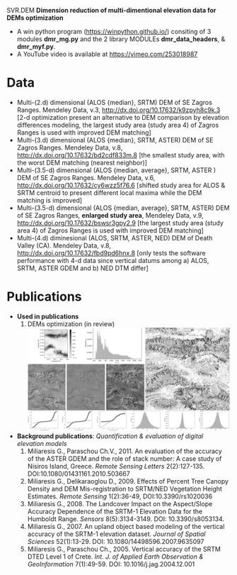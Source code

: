  SVR.DEM
**Dimension reduction of multi-dimentional elevation data for DEMs optimization**
* A win python program (https://winpython.github.io/) consiting of 3 modules **dmr_mg.py** and the 2 library MODULEs **dmr_data_headers**, & **dmr_myf.py**.
* A YouTube video is available at https://vimeo.com/253018987
# Data
  * Multi-(2.d) dimensional (ALOS {median}, SRTM) DEM of SE Zagros Ranges. Mendeley Data,  v.3, http://dx.doi.org/10.17632/k9zpyh8c9k.3 [2-d optimization present an alternative to  DEM comparison by elevation differences modeling, the largest study area (study area 4)  of Zagros Ranges is used with improved DEM matching]  
  * Multi-(3.d) dimensional (ALOS {median}, SRTM, ASTER) DEM of SE Zagros Ranges. Mendeley Data, v.8,  http://dx.doi.org/10.17632/bd2cdf833m.8  [the smallest study area, with the worst DEM matching (nearest neighbor)]
  * Multi-(3.5-d) dimensional (ALOS {median, average}, SRTM, ASTER ) DEM of SE Zagros Ranges. Mendeley Data, v.6,  http://dx.doi.org/10.17632/cy6wzz5f76.6 [shifted study area for ALOS & SRTM centroid to present  different local maxima while the DEM matching is improved]
  * Multi-(3.5-d) dimensional (ALOS {median, average}, SRTM, ASTER) DEM of SE Zagros Ranges, **enlarged study area**, Mendeley Data,  v.9,  http://dx.doi.org/10.17632/bswsr3gpy2.9  [the largest study area (study area 4)  of Zagros Ranges is used with improved DEM matching]
  * Multi-(4.d) diminesional (ALOS, SRTM, ASTER, NED)  DEM of Death Valley (CA). Mendeley Data, v.8,  http://dx.doi.org/10.17632/fbd9pd6hnx.8 [only tests the software performance with 4-d data since vertical datums among  a) ALOS, SRTM, ASTER GDEM and b) NED DTM differ]
# Publications
* **Used in publications**
  1. DEMs optimization (in review)
![Example of output images](https://github.com/miliaresis/SVR.DEM/blob/master/mapping.png)
* **Background publications**: *Quantification & evaluation of digital elevation models*
  1. Miliaresis G., Paraschou Ch.V., 2011. An evaluation of the accuracy of the ASTER GDEM and the role of stack number: A case study of   Nisiros Island, Greece. *Remote Sensing Letters*  2(2):127-135. DOI:10.1080/01431161.2010.503667 
  1. Miliaresis G., Delikaraoglou D., 2009. Effects of Percent Tree Canopy Density and DEM Mis-registration to SRTM/NED Vegetation Height Estimates. *Remote Sensing* 1(2):36-49, DOI:10.3390/rs1020036 
  1. Miliaresis G., 2008. The Landcover Impact on the Aspect/Slope Accuracy Dependence of the SRTM-1 Elevation Data for the Humboldt Range. *Sensors* 8(5):3134-3149. DOI: 10.3390/s8053134. 
  1. Miliaresis G., 2007. An upland object based modeling of the vertical accuracy of the SRTM-1 elevation dataset. *Journal of Spatial Sciences* 52(1):13-29. DOI: 10.1080/14498596.2007.9635097 
  1. Miliaresis G., Paraschou Ch., 2005. Vertical accuracy of the SRTM DTED Level 1 of Crete. *Int. J. of Applied Earth Observation & GeoInformation* 7(1):49-59. DOI: 10.1016/j.jag.2004.12.001 
